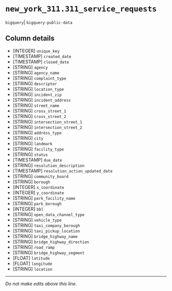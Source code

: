 # `new_york_311.311_service_requests`
`bigquery`| `bigquery-public-data`

## Column details
* [INTEGER]   `unique_key`
* [TIMESTAMP] `created_date`
* [TIMESTAMP] `closed_date`
* [STRING]    `agency`
* [STRING]    `agency_name`
* [STRING]    `complaint_type`
* [STRING]    `descriptor`
* [STRING]    `location_type`
* [STRING]    `incident_zip`
* [STRING]    `incident_address`
* [STRING]    `street_name`
* [STRING]    `cross_street_1`
* [STRING]    `cross_street_2`
* [STRING]    `intersection_street_1`
* [STRING]    `intersection_street_2`
* [STRING]    `address_type`
* [STRING]    `city`
* [STRING]    `landmark`
* [STRING]    `facility_type`
* [STRING]    `status`
* [TIMESTAMP] `due_date`
* [STRING]    `resolution_description`
* [TIMESTAMP] `resolution_action_updated_date`
* [STRING]    `community_board`
* [STRING]    `borough`
* [INTEGER]   `x_coordinate`
* [INTEGER]   `y_coordinate`
* [STRING]    `park_facility_name`
* [STRING]    `park_borough`
* [INTEGER]   `bbl`
* [STRING]    `open_data_channel_type`
* [STRING]    `vehicle_type`
* [STRING]    `taxi_company_borough`
* [STRING]    `taxi_pickup_location`
* [STRING]    `bridge_highway_name`
* [STRING]    `bridge_highway_direction`
* [STRING]    `road_ramp`
* [STRING]    `bridge_highway_segment`
* [FLOAT]     `latitude`
* [FLOAT]     `longitude`
* [STRING]    `location`

-------------------------------------------------------------------------------
*Do not make edits above this line.*
